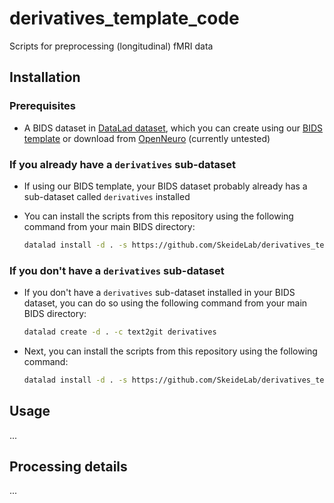 # derivatives_template_code

Scripts for preprocessing (longitudinal) fMRI data

## Installation

### Prerequisites

* A BIDS dataset in [DataLad dataset](http://docs.datalad.org/en/stable/generated/datalad.api.Dataset.html), which you can create using our [BIDS template](https://github.com/SkeideLab/bids_template) or download from [OpenNeuro](https://openneuro.org) (currently untested)

### If you already have a `derivatives` sub-dataset

* If using our BIDS template, your BIDS dataset probably already has a sub-dataset called `derivatives` installed
* You can install the scripts from this repository using the following command from your main BIDS directory:

    ```bash
    datalad install -d . -s https://github.com/SkeideLab/derivatives_template_code.git derivatives/code
    ```

### If you don't have a `derivatives` sub-dataset

* If you don't have a `derivatives` sub-dataset installed in your BIDS dataset, you can do so using the following command from your main BIDS directory:

    ```bash
    datalad create -d . -c text2git derivatives
    ```

* Next, you can install the scripts from this repository using the following command:

    ```bash
    datalad install -d . -s https://github.com/SkeideLab/derivatives_template_code.git derivatives/code
    ```

## Usage

...

## Processing details

...
